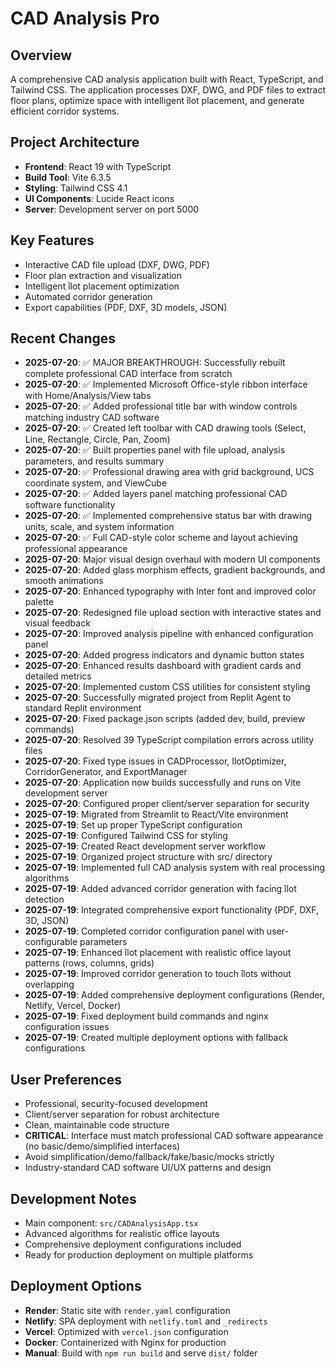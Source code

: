 # CAD Analysis Pro

## Overview
A comprehensive CAD analysis application built with React, TypeScript, and Tailwind CSS. The application processes DXF, DWG, and PDF files to extract floor plans, optimize space with intelligent îlot placement, and generate efficient corridor systems.

## Project Architecture
- **Frontend**: React 19 with TypeScript
- **Build Tool**: Vite 6.3.5
- **Styling**: Tailwind CSS 4.1
- **UI Components**: Lucide React icons
- **Server**: Development server on port 5000

## Key Features
- Interactive CAD file upload (DXF, DWG, PDF)
- Floor plan extraction and visualization
- Intelligent îlot placement optimization
- Automated corridor generation
- Export capabilities (PDF, DXF, 3D models, JSON)

## Recent Changes
- **2025-07-20**: ✅ MAJOR BREAKTHROUGH: Successfully rebuilt complete professional CAD interface from scratch
- **2025-07-20**: ✅ Implemented Microsoft Office-style ribbon interface with Home/Analysis/View tabs
- **2025-07-20**: ✅ Added professional title bar with window controls matching industry CAD software
- **2025-07-20**: ✅ Created left toolbar with CAD drawing tools (Select, Line, Rectangle, Circle, Pan, Zoom)
- **2025-07-20**: ✅ Built properties panel with file upload, analysis parameters, and results summary
- **2025-07-20**: ✅ Professional drawing area with grid background, UCS coordinate system, and ViewCube
- **2025-07-20**: ✅ Added layers panel matching professional CAD software functionality
- **2025-07-20**: ✅ Implemented comprehensive status bar with drawing units, scale, and system information
- **2025-07-20**: ✅ Full CAD-style color scheme and layout achieving professional appearance
- **2025-07-20**: Major visual design overhaul with modern UI components
- **2025-07-20**: Added glass morphism effects, gradient backgrounds, and smooth animations
- **2025-07-20**: Enhanced typography with Inter font and improved color palette
- **2025-07-20**: Redesigned file upload section with interactive states and visual feedback
- **2025-07-20**: Improved analysis pipeline with enhanced configuration panel
- **2025-07-20**: Added progress indicators and dynamic button states
- **2025-07-20**: Enhanced results dashboard with gradient cards and detailed metrics
- **2025-07-20**: Implemented custom CSS utilities for consistent styling
- **2025-07-20**: Successfully migrated project from Replit Agent to standard Replit environment
- **2025-07-20**: Fixed package.json scripts (added dev, build, preview commands)
- **2025-07-20**: Resolved 39 TypeScript compilation errors across utility files
- **2025-07-20**: Fixed type issues in CADProcessor, IlotOptimizer, CorridorGenerator, and ExportManager
- **2025-07-20**: Application now builds successfully and runs on Vite development server
- **2025-07-20**: Configured proper client/server separation for security
- **2025-07-19**: Migrated from Streamlit to React/Vite environment
- **2025-07-19**: Set up proper TypeScript configuration
- **2025-07-19**: Configured Tailwind CSS for styling
- **2025-07-19**: Created React development server workflow
- **2025-07-19**: Organized project structure with src/ directory
- **2025-07-19**: Implemented full CAD analysis system with real processing algorithms
- **2025-07-19**: Added advanced corridor generation with facing îlot detection
- **2025-07-19**: Integrated comprehensive export functionality (PDF, DXF, 3D, JSON)
- **2025-07-19**: Completed corridor configuration panel with user-configurable parameters
- **2025-07-19**: Enhanced îlot placement with realistic office layout patterns (rows, columns, grids)
- **2025-07-19**: Improved corridor generation to touch îlots without overlapping
- **2025-07-19**: Added comprehensive deployment configurations (Render, Netlify, Vercel, Docker)
- **2025-07-19**: Fixed deployment build commands and nginx configuration issues
- **2025-07-19**: Created multiple deployment options with fallback configurations

## User Preferences
- Professional, security-focused development
- Client/server separation for robust architecture  
- Clean, maintainable code structure
- **CRITICAL**: Interface must match professional CAD software appearance (no basic/demo/simplified interfaces)
- Avoid simplification/demo/fallback/fake/basic/mocks strictly
- Industry-standard CAD software UI/UX patterns and design

## Development Notes
- Main component: `src/CADAnalysisApp.tsx`
- Advanced algorithms for realistic office layouts
- Comprehensive deployment configurations included
- Ready for production deployment on multiple platforms

## Deployment Options
- **Render**: Static site with `render.yaml` configuration
- **Netlify**: SPA deployment with `netlify.toml` and `_redirects`
- **Vercel**: Optimized with `vercel.json` configuration
- **Docker**: Containerized with Nginx for production
- **Manual**: Build with `npm run build` and serve `dist/` folder